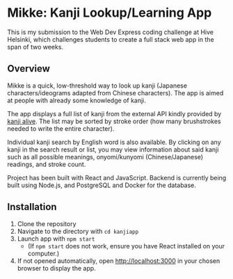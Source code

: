 # Mikke: Kanji Lookup/Learning App

This is my submission to the Web Dev Express coding challenge at Hive Helsinki, which challenges students to create a full stack web app in the span of two weeks.

## Overview

Mikke is a quick, low-threshold way to look up kanji (Japanese characters/ideograms adapted from Chinese characters). The app is aimed at people with already some knowledge of kanji.

The app displays a full list of kanji from the external API kindly provided by [kanji alive](https://rapidapi.com/KanjiAlive/api/learn-to-read-and-write-japanese-kanji/). The list may be sorted by stroke order (how many brushstrokes needed to write the entire character). 

Individual kanji search by English word is also available. By clicking on any kanji in the search result or list, you may view information about said kanji such as all possible meanings, onyomi/kunyomi (Chinese/Japanese) readings, and stroke count.

Project has been built with React and JavaScript. Backend is currently being built using Node.js, and PostgreSQL and Docker for the database.

## Installation

1. Clone the repository
2. Navigate to the directory with `cd kanjiapp`
3. Launch app with `npm start`
   - (If `npm start` does not work, ensure you have React installed on your computer.)
4. If not opened automatically, open [http://localhost:3000](http://localhost:3000) in your chosen browser to display the app.
